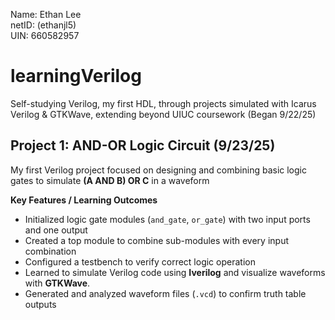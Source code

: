 Name: Ethan Lee  
netID: (ethanjl5)  
UIN: 660582957  

# learningVerilog
Self-studying Verilog, my first HDL, through projects simulated with Icarus Verilog & GTKWave, extending beyond UIUC coursework (Began 9/22/25)
## Project 1: AND-OR Logic Circuit (9/23/25)
My first Verilog project focused on designing and combining basic logic gates to simulate **(A AND B) OR C** in a waveform  

**Key Features / Learning Outcomes**  
- Initialized logic gate modules (`and_gate`, `or_gate`) with two input ports and one output
- Created a top module to combine sub-modules with every input combination
- Configured a testbench to verify correct logic operation
- Learned to simulate Verilog code using **Iverilog** and visualize waveforms with **GTKWave**.
- Generated and analyzed waveform files (`.vcd`) to confirm truth table outputs
